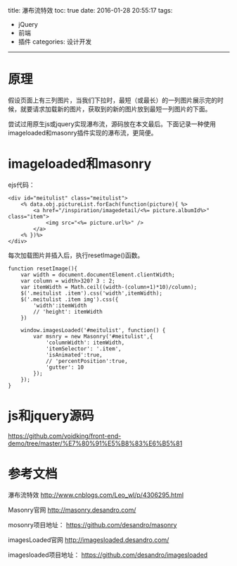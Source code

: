 title: 瀑布流特效
toc: true
date: 2016-01-28 20:55:17
tags:
- jQuery
- 前端
- 插件
categories: 设计开发
---
# 原理
假设页面上有三列图片，当我们下拉时，最短（或最长）的一列图片展示完的时候，就要请求加载新的图片，获取到的新的图片放到最短一列图片的下面。

尝试过用原生js或jquery实现瀑布流，源码放在本文最后。下面记录一种使用imageloaded和masonry插件实现的瀑布流，更简便。

<!--more-->

# imageloaded和masonry
ejs代码：
```
<div id="meitulist" class="meitulist">
    <% data.obj.pictureList.forEach(function(picture){ %>
        <a href="/inspiration/imagedetail/<%= picture.albumId%>" class="item">
            <img src="<%= picture.url%>" />
        </a>
    <% })%>
</div>
```

每次加载图片并插入后，执行resetImage()函数。

```
function resetImage(){
    var width = document.documentElement.clientWidth;
    var column = width>320? 3 : 2;
    var itemWidth = Math.ceil((width-(column+1)*10)/column);
    $('.meitulist .item').css('width',itemWidth);
    $('.meitulist .item img').css({
        'width':itemWidth
        // 'height': itemWidth
    })

    window.imagesLoaded('#meitulist', function() {
        var msnry = new Masonry('#meitulist',{
            'columnWidth': itemWidth,
            'itemSelector': '.item',
            'isAnimated':true,
            // 'percentPosition':true,
            'gutter': 10
        });
    });
}
```

# js和jquery源码
https://github.com/voidking/front-end-demo/tree/master/%E7%80%91%E5%B8%83%E6%B5%81

# 参考文档
瀑布流特效
http://www.cnblogs.com/Leo_wl/p/4306295.html

Masonry官网
http://masonry.desandro.com/

mosonry项目地址：
https://github.com/desandro/masonry

imagesLoaded官网
http://imagesloaded.desandro.com/

imagesloaded项目地址：
https://github.com/desandro/imagesloaded
